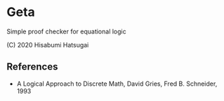 # Geta

Simple proof checker for equational logic

(C) 2020 Hisabumi Hatsugai

## References

- A Logical Approach to Discrete Math, David Gries, Fred B. Schneider, 1993
